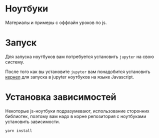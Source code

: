 # Ноутбуки

Материалы и примеры с оффлайн уроков по js.

# Запуск

Для запуска ноутбуков вам потребуется установить `jupyter` на свою систему.

После того как вы установите `jupyter` вам понадобится установить [кернел](https://github.com/n-riesco/ijavascript#features) для запуска в jupyter ноутбуков на языке Javascript.

# Установка зависимостей

Некоторые js-ноутбуки подразумевают, использование сторонних библиотек, поэтому вам надо в корне репозитория с ноутбуками установить зависимости.

```bash
yarn install
```